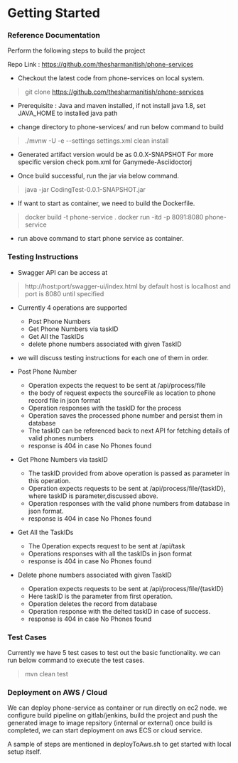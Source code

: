 # Getting Started

### Reference Documentation
Perform the following steps to build the project 

Repo Link : https://github.com/thesharmanitish/phone-services

* Checkout the latest code from phone-services on local system.
>   git clone https://github.com/thesharmanitish/phone-services 

* Prerequisite : Java and maven installed, if not install java 1.8, set JAVA_HOME to installed java path

* change directory to phone-services/ and run below command to build 
 >  ./mvnw -U -e --settings settings.xml clean install

* Generated artifact version would be as 0.0.X-SNAPSHOT
   For more specific version check pom.xml for Ganymede-Asciidoctorj

* Once build successful, run the jar via below command.
>  java -jar CodingTest-0.0.1-SNAPSHOT.jar

* If want to start as container, we need to build the Dockerfile.
> docker build -t phone-service .
> docker run -itd -p 8091:8080 phone-service

* run above command to start phone service as container.

### Testing Instructions
* Swagger API can be access at 
> http://host:port/swagger-ui/index.html
> by default host is localhost and port is 8080 until specified

* Currently 4 operations are supported
    * Post Phone Numbers
    * Get Phone Numbers via taskID
    * Get All the TaskIDs
    * delete phone numbers associated with given TaskID
* we will discuss testing instructions for each one of them in order.

* Post Phone Number
    * Operation expects the request to be sent at /api/process/file
    * the body of request expects the sourceFile as location to phone record file in json format  
    * Operation responses with the taskID for the process
    * Operation saves the processed phone number and persist them in database
    * The taskID can be referenced back to next API for fetching details of valid phones numbers
    * response is  404 in case No Phones found
* Get Phone Numbers via taskID
    * The taskID provided from above operation is passed as parameter in this operation.
    * Operation expects requests to be sent at /api/process/file/{taskID}, where taskID is parameter,discussed above.
    * Operation responses with the valid phone numbers from database in json format.
    * response is  404 in case No Phones found
* Get All the TaskIDs
    * The Operation expects request to be sent at /api/task
    * Operations responses with all the taskIDs in json format
    * response is  404 in case No Phones found    
* Delete phone numbers associated with given TaskID
    * Operation expects requests to be sent at /api/process/file/{taskID}
    * Here taskID is the parameter from first operation.
    * Operation deletes the record from database
    * Operation response with the delted taskID in case of success.
    * response is  404 in case No Phones found    


### Test Cases
Currently we have 5 test cases to test out the basic functionality.
we can run below command to execute the test cases.
> mvn clean test

### Deployment on AWS / Cloud
We can deploy phone-service as container or run directly on ec2 node.
we configure build pipeline on gitlab/jenkins, build the project 
and push the generated image to image repsitory (internal or external)
once build is completed, we can start deployment on aws ECS or cloud service.

A sample of steps are mentioned in deployToAws.sh to get started with local setup itself.

